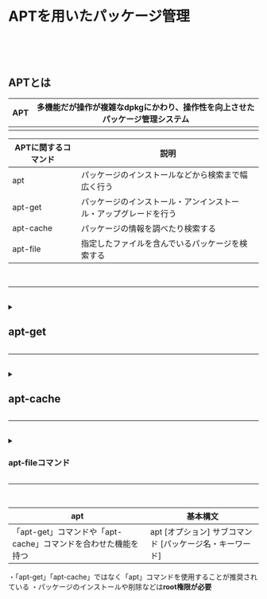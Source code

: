 # APTを用いたパッケージ管理
<br>
<br>
<br>

## APTとは
| APT | 多機能だが操作が複雑なdpkgにかわり、操作性を向上させたパッケージ管理システム |
|--|--|
|  |  |

| APTに関するコマンド | 説明 |
|--|--|
| apt | パッケージのインストールなどから検索まで幅広く行う |
| apt-get | パッケージのインストール・アンインストール・アップグレードを行う |
| apt-cache | パッケージの情報を調べたり検索する |
| apt-file | 指定したファイルを含んでいるパッケージを検索する |

<br>

---------------------

<br>

<details>
<summary>
 
## apt-get

</summary>

| apt-get | 基本構文 |  
|--|--|
| パッケージのインストール・アンインストール・アップグレードを行う | apt-get [オプション] サブコマンド [パッケージ] |

| オプション | 説明 | 引数　パッケージ名 |
|--|--|--|
| -s | システムは変更しないで動作をシュミレートする |
| -y | 処理中にyesかnoか聞かれる事に対して自動的にyesと答える |
- パッケージのインストールや削除などは**root権限が必要**
 - あるパッケージをインストールするとき、他に必要なパッケージがあれば自動的に導入してくれる

 
### apt-getの主なサブコマンド
 
|  |  | 
|--|--|
| aoutclean | ダウンロードしたパッケージのアーカイブを削除する |
| aoutremove | 自動的にインストールされたが、もう使われていないパッケージを削除する |
| download | パッケージをダウンロードするだけで、インストールはしない |
| dist-uprade | システムを最新にアップグレードする |
| install | パッケージをインストール、アップグレードする |
| remove | パッケージをアンインストールする |
| update | リポジトリから、パッケージに関する最新の情報を一覧で取得する |
| upgrade | 導入している全てのパッケージの中から、他のパッケージを**追加**・削除しないものをアップグレードする |


-------------------

### apt-getが利用するリポジトリについて
**※リポジトリ：パッケージが保管されているところで多くはサーバー上にある**

|  |  |
|--|--|
| /etc/apt/souces.list.d | ディレクトリの中のファイル |
| /etc/apt/souces.list | ファイル |

・リポジトリについての情報


| <u>deb</u> | <u>http://archive.ubuntu.com/ubuntu</u> | <u>focal</u> | <u>multiverse</u> |
|--|--|--|--|
| &nbsp;1 | &emsp;&emsp;&emsp;&emsp;&emsp;&emsp;&emsp;&emsp;2 | &nbsp;&nbsp;&nbsp;3 | &emsp;&emsp;&emsp;4 |  

|  |  |
|--|--|
| 1 | deb（パッケージファイルを取得するため）かdeb-src（ソースファイルを取得するため）か |
| 2 | ファイルを取得しにいくURI（URLのもっと広い概念） |
| 3 | バージョン名 |
| 4 | main（公式がサポートしている）universe（コミュニティがメンテナンスしている）multiversr（制限がある） |

<br>

</details>

---------------
<br>



<details>
<summary>
 
## apt-cache

</summary>

| apt-cache | 基本構文 |
|--|--|
| パッケージの情報を調べたり検索する | apt-cache サブコマンド [パッケージ名・キーワード] |
・root権限でなくても実行できる
・インストールされていない情報を調べたり検索したりする

### apt-cahetの主なサブコマンド

|  |  |  |
|--|--|--|
| search | キーワード | 指定したキーワードが含まれたパッケージを検索する |
| show | パッケージ名 | 指定したパッケージについての情報を表示する |
| showpkg | パッケージ名 | 指定したパッケージ詳細な情報を表示する |
| depends | パッケージ名 | 指定したパッケージの依存関係を表示する |


<br>

</details>

----------------------------------

<br>

<details>
<summary>
 
### apt-fileコマンド
</summary>

 
| apt-file | 基本構文 |
|--|--|
| 特定のファイルが含まれているパッケージを検索する | apt-file　[オプション] サブコマンド [ファイル名・検索内容] |
・標準ではインストールされていないので「apt-file」パッケージをインストールする必要がある
・使用する前にパッケージ情報の更新「apt-file update」をすること

| オプション | 引数　ファイル名、キーワード |
|--|--|
| -F | 検索内容に完全一致するものだけを探す |

<br>

| サブコマンド |  |
|--|--|
| search <ファイル名> | 指定したファイルを含むパッケージを検索する、部分一致も可能。 |
| list <パッケージ名> | 指定したパッケージがインストールするファイルの一覧を表示する |
| show <パッケージ名> | パッケージの基本情報を表示する（バージョン、アークテクチャなど）データベースから直接取得 |

<br>

</details>

-------------------

<br>

| apt | 基本構文 |
|--|--|
| 「apt-get」コマンドや「apt-cache」コマンドを合わせた機能を持つ | apt [オプション] サブコマンド [パッケージ名・キーワード] |
・「apt-get」「apt-cache」ではなく「apt」コマンドを使用することが推奨されている
・パッケージのインストールや削除などは**root権限が必要**

